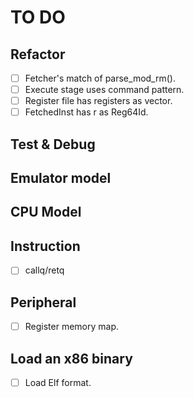 # TO DO

## Refactor

- [ ] Fetcher's match of parse_mod_rm().
- [ ] Execute stage uses command pattern.
- [ ] Register file has registers as vector.
- [ ] FetchedInst has r as Reg64Id.

## Test & Debug

## Emulator model

## CPU Model

## Instruction

- [ ] callq/retq

## Peripheral

- [ ] Register memory map.

## Load an x86 binary

- [ ] Load Elf format.
